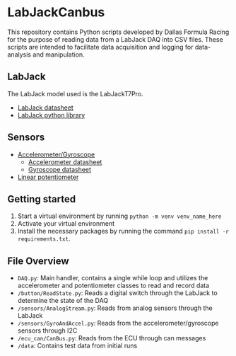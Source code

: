 # LabJackCanbus
This repository contains Python scripts developed by Dallas Formula Racing for the purpose of reading data from a LabJack DAQ into CSV files. These scripts are intended to facilitate data acquisition and logging for data-analysis and manipulation.

## LabJack
The LabJack model used is the LabJackT7Pro.
- [LabJack datasheet](https://labjack.com/pages/support?doc=%2Fdatasheets%2Ft-series-datasheet%2F)
- [LabJack python library](https://github.com/labjack/labjack-ljm-python/tree/master)

## Sensors
- [Accelerometer/Gyroscope](https://www.adafruit.com/product/1714#technical-details)
    - [Accelerometer datasheet](https://cdn-shop.adafruit.com/datasheets/LSM303DLHC.PDF)
    - [Gyroscope datasheet](https://cdn-shop.adafruit.com/datasheets/L3GD20.pdf)
- [Linear potentiometer](https://www.pegasusautoracing.com/productselection.asp?Product=MC-206)

## Getting started
1. Start a virtual environment by running `python -m venv venv_name_here`
2. Activate your virtual environment
3. Install the necessary packages by running the command `pip install -r requirements.txt`.

## File Overview
- `DAQ.py`: Main handler, contains a single while loop and utilizes the accelerometer and potentiometer classes to read and record data
- `/button/ReadState.py`: Reads a digital switch through the LabJack to determine the state of the DAQ
- `/sensors/AnalogStream.py`: Reads from analog sensors through the LabJack
- `/sensors/GyroAndAccel.py`: Reads from the accelerometer/gyroscope sensors through I2C
- `/ecu_can/CanBus.py`: Reads from the ECU through can messages
- `/data`: Contains test data from initial runs
